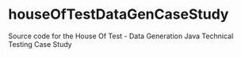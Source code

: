 # houseOfTestDataGenCaseStudy
Source code for the House Of Test - Data Generation Java Technical Testing Case Study
